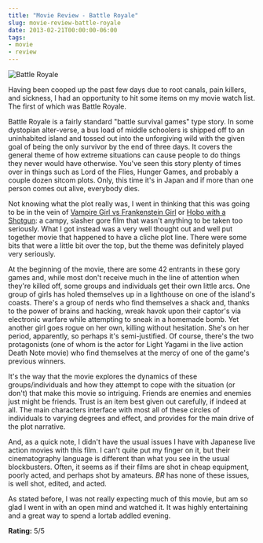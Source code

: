 ```yaml
---
title: "Movie Review - Battle Royale"
slug: movie-review-battle-royale
date: 2013-02-21T00:00:00-06:00
tags:
- movie
- review
---
```

![](http://images.dxprog.com/blog/battle_royale.jpg "Battle Royale")

Having been cooped up the past few days due to root canals, pain killers, and sickness, I had an opportunity to hit some items on my movie watch list. The first of which was Battle Royale.

Battle Royale is a fairly standard "battle survival games" type story. In some dystopian alter-verse, a bus load of middle schoolers is shipped off to an uninhabited island and tossed out into the unforgiving wild with the given goal of being the only survivor by the end of three days. It covers the general theme of how extreme situations can cause people to do things they never would have otherwise. You've seen this story plenty of times over in things such as Lord of the Flies, Hunger Games, and probably a couple dozen sitcom plots. Only, this time it's in Japan and if more than one person comes out alive, everybody dies.

Not knowing what the plot really was, I went in thinking that this was going to be in the vein of [Vampire Girl vs Frankenstein Girl](http://en.wikipedia.org/wiki/Vampire_Girl_vs._Frankenstein_Girl) or [Hobo with a Shotgun](http://dxprog.com/entry/movie-review-hobo-with-a-shotgun/): a campy, slasher gore film that wasn't anything to be taken too seriously. What I got instead was a very well thought out and well put together movie that happened to have a cliche plot line. There were some bits that were a little bit over the top, but the theme was definitely played very seriously.

At the beginning of the movie, there are some 42 entrants in these gory games and, while most don't receive much in the line of attention when they're killed off, some groups and individuals get their own little arcs. One group of girls has holed themselves up in a lighthouse on one of the island's coasts. There's a group of nerds who find themselves a shack and, thanks to the power of brains and hacking, wreak havok upon their captor's via electronic warfare while attempting to sneak in a homemade bomb. Yet another girl goes rogue on her own, killing without hesitation. She's on her period, apparently, so perhaps it's semi-justified. Of course, there's the two protagonists (one of whom is the actor for Light Yagami in the live action Death Note movie) who find themselves at the mercy of one of the game's previous winners.

It's the way that the movie explores the dynamics of these groups/individuals and how they attempt to cope with the situation (or don't) that make this movie so intriguing. Friends are enemies and enemies just might be friends. Trust is an item best given out carefully, if indeed at all. The main characters interface with most all of these circles of individuals to varying degrees and effect, and provides for the main drive of the plot narrative.

And, as a quick note, I didn't have the usual issues I have with Japanese live action movies with this film. I can't quite put my finger on it, but their cinematography language is different than what you see in the usual blockbusters. Often, it seems as if their films are shot in cheap equipment, poorly acted, and perhaps shot by amateurs. _BR_ has none of these issues, is well shot, edited, and acted.

As stated before, I was not really expecting much of this movie, but am so glad I went in with an open mind and watched it. It was highly entertaining and a great way to spend a lortab addled evening.

**Rating:** 5/5

